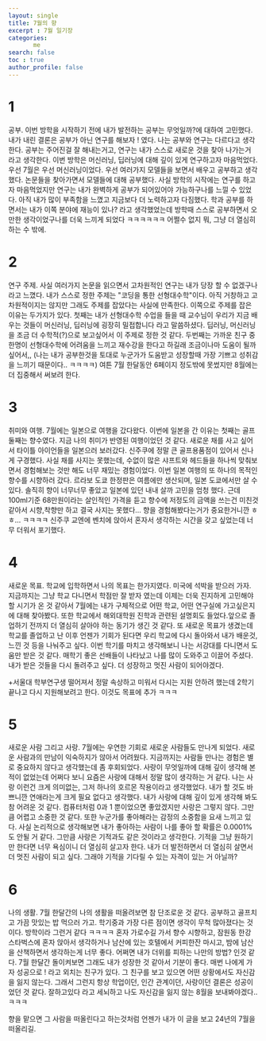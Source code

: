 ```yaml
---
layout: single
title: 7월의 향
excerpt : 7월 일기장
categories: 
       me
search: false
toc : true
author_profile: false
---
```


# 1
공부. 
이번 방학을 시작하기 전에 내가 발전하는 공부는 무엇일까?에 대하여 고민했다. 내가 내린 결론은 공부가 아닌 연구를 해보자 ! 였다. 나는 공부와 연구는 다르다고 생각한다. 공부는 주어진걸  잘 해내는거고, 연구는 내가 스스로 새로운 것을 찾아 나가는거 라고 생각한다.
이번 방학은 머신러닝, 딥러닝에 대해 깊이 있게 연구하고자 마음먹었다. 우선 7월은 우선 머신러닝이었다. 
우선 여러가지 모델들을 보면서 배우고 공부하고 생각했다. 논문들을 찾아가면서 모델들에 대해 공부했다. 사실 방학의 시작에는 연구를 하고자 마음먹었지만 연구는 내가 완벽하게 공부가 되어있어야 가능하구나를 느낄 수 있었다. 아직 내가 많이 부족함을 느꼈고 지금보다 더 노력하고자 다짐했다. 학과 공부를 하면서는 내가 이쪽 분야에 재능이 있나? 라고 생각했었는데 방학때 스스로 공부하면서 오만한 생각이었구나를 더욱 느끼게 되었다 ㅋㅋㅋㅋㅋㅋ 어쩔수 없지 뭐, 그냥 더 열심히 하는 수 밖에.

# 2
연구 주제. 
사실 여러가지 논문을 읽으면서 고차원적인 연구는 내가 당장 할 수 없겠구나 라고 느꼈다. 내가 스스로 정한 주제는 "코딩을 통한 선형대수학"이다. 아직 거창하고 고차원적이지는 않지만 그래도 주제를 잡았다는 사실에 만족한다. 이쪽으로 주제를 잡은 이유는 두가지가 있다. 첫째는 내가 선형대수학 수업을 들을 때 교수님이 우리가 지금 배우는 것들이 머신러닝, 딥러닝에 굉장히 밀접합니다 라고 말씀하셨다. 딥러닝, 머신러닝을 조금 더 수학적(?)으로 보고싶어서 이 주제로 정한 것 같다. 두번째는 가까운 친구 중 한명이 선형대수학에 어려움을 느끼고 재수강을 한다고 하길래 조금이나마 도움이 될까 싶어서,, (나는 내가 공부한것을 토대로 누군가가 도움받고 성장할때 가장 기쁘고 성취감을 느끼기 때문이다.. ㅋㅋㅋㅋ) 여튼 7월 한달동안 6페이지 정도밖에 못썼지만 8월에는 더 집중해서 써보려 한다.


# 3
취미와 여행. 
7월에는 일본으로 여행을 갔다왔다. 이번에 일본을 간 이유는 첫째는 골프 둘째는 향수였다. 지금 나의 취미가 반영된 여행이었던 것 같다.
새로운 채를 사고 싶어서 타이틀 아이언들을 일본으러 보러갔다. 신주쿠에 정말 큰 골프용품점이 있어서 신나게 구경했다. 사실 채를 사지는 못했는데, 수없이 많은 샤프트와 헤드들을 하나씩 맞춰보면서 경험해보는 것만 해도 너무 재밌는 경험이었다. 이번 일본 여행의 또 하나의 목적인 향수를 시향하러 갔다. 르라보 도쿄 한정판은 여름에만 생산되며, 일본 도쿄에서만 살 수 있다. 솔직히 향이 너무너무 좋았고 일본에 있던 내내 살까 고민을 엄청 했다. 근데 100ml기준 68만원이라는 살인적인 가격을 듣고 향수에 저정도의 금액을 쓰는건 미친것 같아서 시향,착향만 하고 결국 사지는 못했다… 향을 경험해봤다는거가 중요한거니깐 ㅎㅎ… ㅋㅋㅋㅋ 신주쿠 교엔에 벤치에 앉아서 혼자서 생각하는 시간을 갖고 싶었는데 너무 더워서 포기했다. 


# 4
새로운 목표. 
학교에 입학하면서 나의 목표는 한가지였다. 미국에 석박을 받으러 가자. 지금까지는 그냥 학교 다니면서 학점만 잘 받자 였는데 이제는 더욱 진지하게 고민해야할 시기가 온 것 같아서 7월에는 내가 구체적으로 어떤 학교, 어떤 연구실에 가고싶은지에 대해 찾아봤다. 또한 학교에서 해외대학원 진학과 관련된 설명회도 들었다.앞으로 졸업하기 전까지 더 열심히 살아야 하는 동기가 생긴 것 같다. 또 새로운 목표가 생겼는데 학교를 졸업하고 난 이후 언젠가 기회가 된다면 우리 학교에 다시 돌아와서 내가 배운것, 느낀 것 등을 나눠주고 싶다. 이번 학기를 마치고 생각해보니 나는 서강대를 다니면서 도움만 받은 것 같다. 매학기 좋은 선배들이 나타났고 나를 많이 도와주고 이끌어 주셨다. 내가 받은 것들을 다시 돌려주고 싶다. 더 성장하고 멋진 사람이 되어야겠다. 

+서울대 학부연구생 떨어져서 정말 속상하고 미워서 다시는 지원 안하려 했는데 2학기 끝나고 다시 지원해보려고 한다. 이것도 목표에 추가 ㅋㅋㅋ  

# 5
새로운 사람 그리고 사랑. 
7월에는 우연한 기회로 새로운 사람들도 만나게 되었다. 새로운 사람과의 만남이 익숙하지가 않아서 어려웠다. 지금까지는 사람들 만나는 경험은 별로 중요하지 않다고 생각했는데 좀 후회되었다. 
사랑이 무엇일까에 대해 깊이 생각해 본적이 없었는데 어쩌다 보니 요즘은 사랑에 대해서 정말 많이 생각하는 거 같다. 나는 사랑 이런건 크게 의미없는, 그저 하나의 호르몬 작용이라고 생각했었다. 내가 할 것도 바쁘니깐 연애라는게 크게 필요 없다고 생각했다. 내가 사랑에 대해 깊이 있게 생각해 봐도 참 어려운 것 같다. 컴퓨터처럼 0과 1 뿐이었으면 좋았겠지만 사랑은 그렇지 않다. 그만큼 어렵고 소중한 것 같다. 또한 누군가를 좋아해라는 감정의 소중함을 요새 느끼고 있다. 사실 논리적으로 생각해보면 내가 좋아하는 사람이 나를 좋아 할 확률은 0.0001%도 안될 거 같다. 그만큼 사랑은 기적과도 같은 것이라고 생각한다. 기적을 그냥 원하기만 한다면 너무 욕심이니 더 열심히 살고자 한다. 내가 더 발전하면서 더 열심히 살면서 더 멋진 사람이 되고 싶다. 그래야 기적을 기다릴 수 있는 자격이 있는 거 아닐까?
 

# 6
나의 생활. 
7월 한달간의 나의 생활을 떠올려보면 참 단조로운 것 같다. 공부하고 골프치고 가끔 맛있는 밥 먹으러 가고. 
학기중과 가장 다른 점이면 생각이 무척 많아졌다는 것이다. 방학이라 그런거 같다 ㅋㅋㅋㅋ 
혼자 가로수길 가서 향수 시향하고, 잠원동 한강 스타벅스에 혼자 앉아서 생각하거나 남산에 있는 호텔에서 커피한잔 마시고, 밤에 남산을 산책하면서 생각하는게 너무 좋다. 
어쩌면 내가 더위를 피하는 나만의 방법? 인것 같다. 7월 한달간 돌이켜보면 그래도 내가 성장한 것 같아서 기분이 좋다. 매번 나에게 가자 성공으로 ! 라고 외치는 친구가 있다. 그 친구를 보고 있으면 어떤 상황에서도 자신감을 잃지 않는다. 그래서 그런지 항상 학업이던, 인간 관계이던, 사랑이던 결론은 성공이었던 것 같다. 잘하고있다 라고 세뇌하고 나도 자신감을 잃지 않는 8월을 보내봐야겠다.. ㅋㅋㅋ


향을 맡으면 그 사람을 떠올린다고 하는것처럼 언젠가 내가 이 글을 보고 24년의 7월을 떠올리길.
